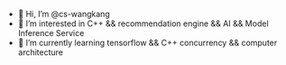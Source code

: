 - 👋 Hi, I’m @cs-wangkang
- 👀 I’m interested in C++ && recommendation engine && AI && Model Inference Service
- 🌱 I’m currently learning tensorflow && C++ concurrency && computer architecture
